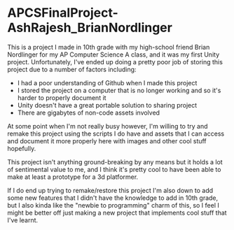# APCSFinalProject-AshRajesh_BrianNordlinger
This is a project I made in 10th grade with my high-school friend Brian Nordlinger for my AP Computer Science A class, and it was my first Unity project.
Unfortunately, I've ended up doing a pretty poor job of storing this project due to a number of factors including:
- I had a poor understanding of Github when I made this project
- I stored the project on a computer that is no longer working and so it's harder to properly document it
- Unity doesn't have a great portable solution to sharing project
- There are gigabytes of non-code assets involved

At some point when I'm not really busy however, I'm willing to try and remake this project using the scripts I do have and assets that I can access and document it more properly here with images and other cool stuff hopefully.

This project isn't anything ground-breaking by any means but it holds a lot of sentimental value to me, and I think it's pretty cool to have been able to make
at least a prototype for a 3d platformer.

If I do end up trying to remake/restore this project I'm also down to add some new features that I didn't have the knowledge to add in 10th grade, but I also kinda
like the "newbie to programming" charm of this, so I feel I might be better off just making a new project that implements cool stuff that I've learnt.
